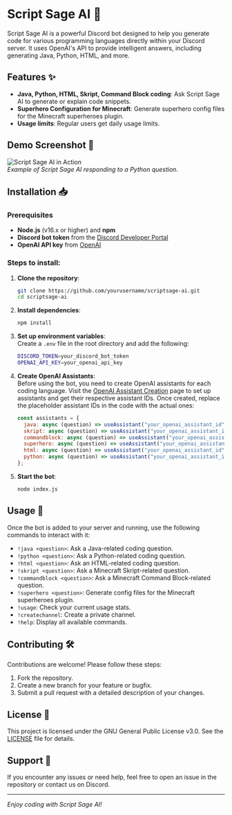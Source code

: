 # Script Sage AI 🤖

Script Sage AI is a powerful Discord bot designed to help you generate code for various programming languages directly within your Discord server. It uses OpenAI's API to provide intelligent answers, including generating Java, Python, HTML, and more.

## Features ✨
- **Java, Python, HTML, Skript, Command Block coding**: Ask Script Sage AI to generate or explain code snippets.
- **Superhero Configuration for Minecraft**: Generate superhero config files for the Minecraft superheroes plugin.
- **Usage limits**: Regular users get daily usage limits.

## Demo Screenshot 📸
![Script Sage AI in Action](https://ibb.co/zhtMzKP)  
_Example of Script Sage AI responding to a Python question._

## Installation 📥

### Prerequisites
- **Node.js** (v16.x or higher) and **npm**
- **Discord bot token** from the [Discord Developer Portal](https://discord.com/developers/applications)
- **OpenAI API key** from [OpenAI](https://platform.openai.com/signup)

### Steps to install:

1. **Clone the repository**:
   ```bash
   git clone https://github.com/yourusername/scriptsage-ai.git
   cd scriptsage-ai
   ```

2. **Install dependencies**:
   ```bash
   npm install
   ```

3. **Set up environment variables**:  
   Create a `.env` file in the root directory and add the following:
   ```bash
   DISCORD_TOKEN=your_discord_bot_token
   OPENAI_API_KEY=your_openai_api_key
   ```

4. **Create OpenAI Assistants**:  
   Before using the bot, you need to create OpenAI assistants for each coding language. Visit the [OpenAI Assistant Creation](https://platform.openai.com/docs/guides/assistants) page to set up assistants and get their respective assistant IDs. Once created, replace the placeholder assistant IDs in the code with the actual ones:
   ```javascript
   const assistants = {
     java: async (question) => useAssistant("your_openai_assistant_id", question),
     skript: async (question) => useAssistant("your_openai_assistant_id", question),
     commandblock: async (question) => useAssistant("your_openai_assistant_id", question),
     superhero: async (question) => useAssistant("your_openai_assistant_id", question),
     html: async (question) => useAssistant("your_openai_assistant_id", question),
     python: async (question) => useAssistant("your_openai_assistant_id", question),
   };
   ```

5. **Start the bot**:
   ```bash
   node index.js
   ```

## Usage 🚀

Once the bot is added to your server and running, use the following commands to interact with it:

- `!java <question>`: Ask a Java-related coding question.
- `!python <question>`: Ask a Python-related coding question.
- `!html <question>`: Ask an HTML-related coding question.
- `!skript <question>`: Ask a Minecraft Skript-related question.
- `!commandblock <question>`: Ask a Minecraft Command Block-related question.
- `!superhero <question>`: Generate config files for the Minecraft superheroes plugin.
- `!usage`: Check your current usage stats.
- `!createchannel`: Create a private channel.
- `!help`: Display all available commands.

## Contributing 🛠️
Contributions are welcome! Please follow these steps:

1. Fork the repository.
2. Create a new branch for your feature or bugfix.
3. Submit a pull request with a detailed description of your changes.

## License 📄
This project is licensed under the GNU General Public License v3.0. See the [LICENSE](LICENSE) file for details.

## Support 💬
If you encounter any issues or need help, feel free to open an issue in the repository or contact us on Discord.

---

_Enjoy coding with Script Sage AI!_
